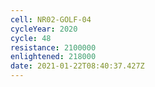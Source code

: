 ```yaml
---
cell: NR02-GOLF-04
cycleYear: 2020
cycle: 48
resistance: 2100000
enlightened: 218000
date: 2021-01-22T08:40:37.427Z
---
```

